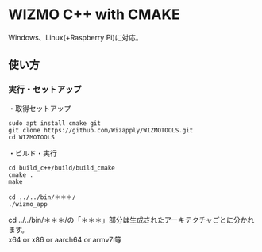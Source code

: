 WIZMO C++ with CMAKE
==================
Windows、Linux(+Raspberry Pi)に対応。

## 使い方
### 実行・セットアップ

・取得セットアップ  
```
sudo apt install cmake git
git clone https://github.com/Wizapply/WIZMOTOOLS.git
cd WIZMOTOOLS
```

・ビルド・実行  

```
cd build_c++/build/build_cmake
cmake .
make

cd ../../bin/＊＊＊/
./wizmo_app
```

cd ../../bin/＊＊＊/の「＊＊＊」部分は生成されたアーキテクチャごとに分かれます。  
x64 or x86 or aarch64 or armv7l等
